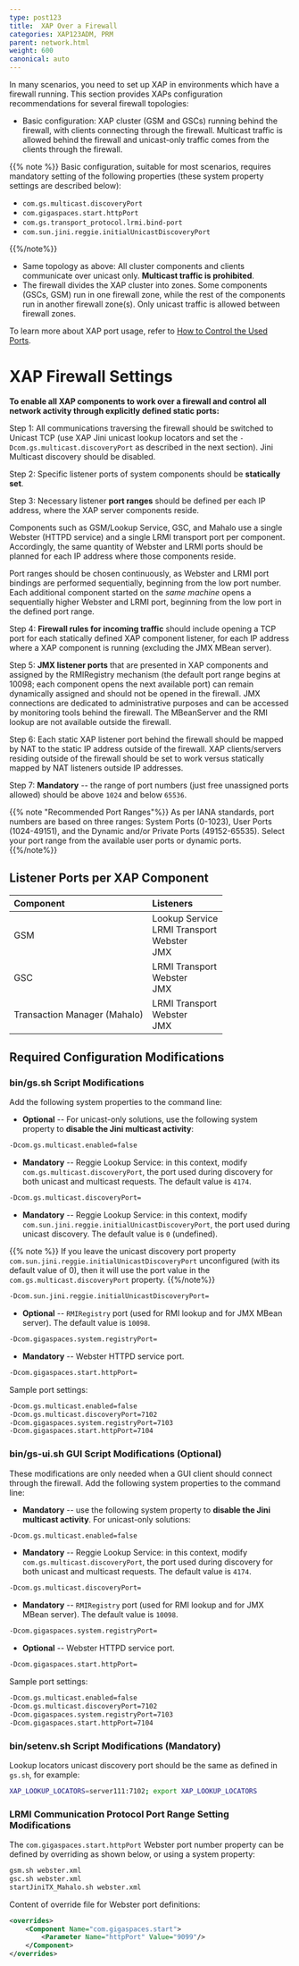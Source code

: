 ```yaml
---
type: post123
title:  XAP Over a Firewall
categories: XAP123ADM, PRM
parent: network.html
weight: 600
canonical: auto
---
```

 

In many scenarios, you need to set up XAP in environments which have a firewall running. This section&nbsp;provides&nbsp;XAPs configuration recommendations for several firewall topologies:

- Basic configuration: XAP cluster (GSM and GSCs) running behind the firewall, with clients connecting through the firewall. Multicast traffic is allowed behind the firewall and unicast-only traffic comes from the clients through the firewall.

 {{% note %}}
 Basic configuration, suitable for most scenarios, requires mandatory setting of the following properties (these system property settings are described below):
 
 - `com.gs.multicast.discoveryPort`
 - `com.gigaspaces.start.httpPort`
 - `com.gs.transport_protocol.lrmi.bind-port`
 - `com.sun.jini.reggie.initialUnicastDiscoveryPort`
 
 {{%/note%}}

- Same topology as above: All cluster components and clients communicate over unicast only. **Multicast traffic is prohibited**.
- The firewall divides the XAP cluster into zones. Some components (GSCs, GSM) run in one firewall zone, while the rest of the components run in another firewall zone(s). Only unicast traffic is allowed between firewall zones.

To learn more about XAP port usage, refer to [How to Control the Used Ports](./network-ports.html). 

# XAP Firewall Settings

**To enable all XAP components to work over a firewall and control all network activity through explicitly defined static ports:**

Step 1: All communications traversing the firewall should be switched to Unicast TCP (use XAP Jini unicast lookup locators and set the `-Dcom.gs.multicast.discoveryPort` as described in the next section). Jini Multicast discovery should be disabled.<br>

Step 2: Specific listener ports of system components should be **statically set**.   <br>

Step 3: Necessary listener **port ranges** should be defined per each IP address, where the XAP server components reside.

 
Components such as GSM/Lookup Service, GSC, and Mahalo use a single Webster (HTTPD service) and a single LRMI transport port per component. Accordingly, the same quantity of Webster and LRMI ports should be planned for each IP address where those components reside.

Port ranges should be chosen continuously, as Webster and LRMI port bindings are performed sequentially, beginning from the low port number. Each additional component started on the *same machine* opens a sequentially higher Webster and LRMI port, beginning from the low port in the defined port range.
 

Step 4: **Firewall rules for incoming traffic** should include opening a TCP port for each statically defined XAP component listener, for each IP address where a XAP component is running (excluding the JMX MBean server).<br>

Step 5: **JMX listener ports** that are presented in XAP components and assigned by the RMIRegistry mechanism (the default port range begins at 10098; each component opens the next available port) can remain dynamically assigned and should not be opened in the firewall. JMX connections are dedicated to administrative purposes and can be accessed by monitoring tools behind the firewall. The MBeanServer and the RMI lookup are not available outside the firewall. <br>

Step 6: Each static XAP listener port behind the firewall should be mapped by NAT to the static IP address outside of the firewall. XAP clients/servers residing outside of the firewall should be set to work versus statically mapped by NAT listeners outside IP addresses.<br>

Step 7: **Mandatory** -- the range of port numbers (just free unassigned ports allowed) should be above `1024` and below `65536`.

{{% note "Recommended Port Ranges"%}}
As per IANA standards, port numbers are based on three ranges: System Ports (0-1023), User Ports (1024-49151), and the Dynamic and/or Private Ports (49152-65535). Select your port range from the available user ports or dynamic ports. 
{{%/note%}}

## Listener Ports per XAP Component


| Component | Listeners |
|:----------|:----------|
| GSM | Lookup Service<br>LRMI Transport<br>Webster<br>JMX |
| GSC | LRMI Transport <br>Webster <br>JMX |
| Transaction Manager (Mahalo) | LRMI Transport <br>Webster <br>JMX |

## Required Configuration Modifications

### bin/gs.sh Script Modifications

Add the following system properties to the command line:

- **Optional** -- For unicast-only solutions, use the following system property to **disable the Jini multicast activity**:


```bash
-Dcom.gs.multicast.enabled=false
```

- **Mandatory** -- Reggie Lookup Service: in this context, modify `com.gs.multicast.discoveryPort`, the port used during discovery for both unicast and multicast requests. The default value is `4174`.


```bash
-Dcom.gs.multicast.discoveryPort=
```

- **Mandatory** -- Reggie Lookup Service: in this context, modify `com.sun.jini.reggie.initialUnicastDiscoveryPort`, the port used during unicast discovery. The default value is `0` (undefined).

{{% note %}}
If you leave the unicast discovery port property `com.sun.jini.reggie.initialUnicastDiscoveryPort` unconfigured (with its default value of 0), then it will use the port value in the `com.gs.multicast.discoveryPort` property. 
{{%/note%}}

```bash
-Dcom.sun.jini.reggie.initialUnicastDiscoveryPort=
```

- **Optional** -- `RMIRegistry` port (used for RMI lookup and for JMX MBean server). The default value is `10098`.


```bash
-Dcom.gigaspaces.system.registryPort=
```

- **Mandatory** -- Webster HTTPD service port.


```bash
-Dcom.gigaspaces.start.httpPort=
```

Sample port settings:


```bash
-Dcom.gs.multicast.enabled=false
-Dcom.gs.multicast.discoveryPort=7102
-Dcom.gigaspaces.system.registryPort=7103
-Dcom.gigaspaces.start.httpPort=7104
```

### bin/gs-ui.sh GUI Script Modifications (Optional)

These modifications are only needed when a GUI client should connect through the firewall. Add the following system properties to the command line:

- **Mandatory** -- use the following system property to **disable the Jini multicast activity**. For unicast-only solutions:


```bash
-Dcom.gs.multicast.enabled=false
```

- **Mandatory** -- Reggie Lookup Service: in this context, modify `com.gs.multicast.discoveryPort`, the port used during discovery for both unicast and multicast requests. The default value is `4174`.


```bash
-Dcom.gs.multicast.discoveryPort=
```

- **Mandatory** -- `RMIRegistry` port (used for RMI lookup and for JMX MBean server). The default value is `10098`.


```bash
-Dcom.gigaspaces.system.registryPort=
```

- **Optional** -- Webster HTTPD service port.


```bash
-Dcom.gigaspaces.start.httpPort=
```

Sample port settings:


```bash
-Dcom.gs.multicast.enabled=false
-Dcom.gs.multicast.discoveryPort=7102
-Dcom.gigaspaces.system.registryPort=7103
-Dcom.gigaspaces.start.httpPort=7104
```

### bin/setenv.sh Script Modifications (Mandatory)

Lookup locators unicast discovery port should be the same as defined in `gs.sh`, for example:


```bash
XAP_LOOKUP_LOCATORS=server111:7102; export XAP_LOOKUP_LOCATORS
```

### LRMI Communication Protocol Port Range Setting Modifications


The `com.gigaspaces.start.httpPort` Webster port number property can be defined by overriding as shown below, or using a system property:


```bash
gsm.sh webster.xml
gsc.sh webster.xml
startJiniTX_Mahalo.sh webster.xml
```

Content of override file for Webster port definitions:


```xml
<overrides>
    <Component Name="com.gigaspaces.start">
        <Parameter Name="httpPort" Value="9099"/>
    </Component>
</overrides>
```



